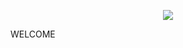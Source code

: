 <p align="center">
  <img src="https://aysuvorov.github.io/docs/promotion/main_logo.png" />
</p>

WELCOME
